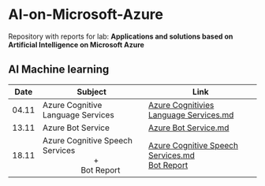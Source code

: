 # AI-on-Microsoft-Azure

Repository with reports for lab:
 **Applications and solutions based on Artificial Intelligence on Microsoft Azure**

## AI Machine learning

|  Date  | Subject | Link |
| ---- | ----------- | --------- |
| 04.11 | Azure Cognitive Language Services | [Azure Cognitivies Language Services.md](https://github.com/kolendomichal/AI-on-Microsoft-Azure/blob/master/AI%20Machine%20Learning/Azure%20Cognitive%20Language%20Services.md)
| 13.11 | Azure Bot Service| [Azure Bot Service.md](https://github.com/kolendomichal/AI-on-Microsoft-Azure/blob/master/AI%20Machine%20Learning/Azure%20Bot%20Service.md)
| 18.11 | Azure Cognitive Speech Services <br> &nbsp;&nbsp;&nbsp;&nbsp;&nbsp;&nbsp;&nbsp;&nbsp;&nbsp;&nbsp;&nbsp;&nbsp;&nbsp;&nbsp;&nbsp;&nbsp;&nbsp;&nbsp;&nbsp;&nbsp;&nbsp;&nbsp;&nbsp;&nbsp;+ <br> &nbsp;&nbsp;&nbsp;&nbsp;&nbsp;&nbsp;&nbsp;&nbsp;&nbsp;&nbsp;&nbsp;&nbsp;&nbsp;&nbsp;&nbsp;&nbsp;&nbsp;&nbsp;Bot Report| [Azure Cognitive Speech Services.md](https://github.com/kolendomichal/AI-on-Microsoft-Azure/blob/master/AI%20Machine%20Learning/Azure%20Cognitive%20Speech%20Services.md)  <br>[Bot Report](https://github.com/kolendomichal/AI-on-Microsoft-Azure/blob/master/AI%20Machine%20Learning/bot/README.md)